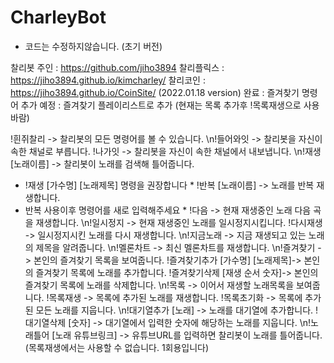 # CharleyBot

- 코드는 수정하지않습니다. (초기 버전)

찰리봇 주인 : https://github.com/jiho3894
찰리플릭스 : https://jiho3894.github.io/kimcharley/
찰리코인 : https://jiho3894.github.io/CoinSite/
(2022.01.18 version)
완료 : 즐겨찾기 명령어 추가
예정 : 즐겨찾기 플레이리스트로 추가 (현재는 목록 추가후 !목록재생으로 사용바람)

!흰쥐찰리 -> 찰리봇의 모든 명령어를 볼 수 있습니다.
\n!들어와잇 -> 찰리봇을 자신이 속한 채널로 부릅니다.
!나가잇 -> 찰리봇을 자신이 속한 채널에서 내보냅니다.
\n!재생 [노래이름] -> 찰리봇이 노래를 검색해 틀어줍니다.
* !재생 [가수명] [노래제목] 명령을 권장합니다 *
!반복 [노래이름] -> 노래를 반복 재생합니다.
* 반복 사용이후 명령어를 새로 입력해주세요 *
!다음 -> 현재 재생중인 노래 다음 곡을 재생합니다.
\n!일시정지 -> 현재 재생중인 노래를 일시정지시킵니다.
!다시재생 -> 일시정지시킨 노래를 다시 재생합니다.
\n!지금노래 -> 지금 재생되고 있는 노래의 제목을 알려줍니다.
\n!멜론차트 -> 최신 멜론차트를 재생합니다.
\n!즐겨찾기 -> 본인의 즐겨찾기 목록을 보여줍니다.
!즐겨찾기추가 [가수명] [노래제목]-> 본인의 즐겨찾기 목록에 노래를 추가합니다.
!즐겨찾기삭제 [재생 순서 숫자]-> 본인의 즐겨찾기 목록에 노래를 삭제합니다.
\n!목록 -> 이어서 재생할 노래목록을 보여줍니다.
!목록재생 -> 목록에 추가된 노래를 재생합니다.
!목록초기화 -> 목록에 추가된 모든 노래를 지웁니다.
\n!대기열추가 [노래] -> 노래를 대기열에 추가합니다.
!대기열삭제 [숫자] -> 대기열에서 입력한 숫자에 해당하는 노래를 지웁니다.
\n!노래틀어 [노래 유튜브링크] -> 유튜브URL를 입력하면 찰리봇이 노래를 틀어줍니다.
(목록재생에서는 사용할 수 없습니다. 1회용입니다)
